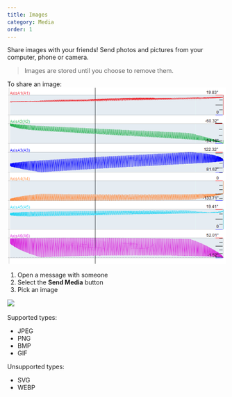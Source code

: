 ```yaml
---
title: Images
category: Media
order: 1
---
```


Share images with your friends! Send photos and pictures from your computer, phone or camera.

> Images are stored until you choose to remove them.

To share an image:
![Alt text](../../images/CambiodePosicion.png?raw=true "Posicion")
1. Open a message with someone
2. Select the **Send Media** button
3. Pick an image

![](//placehold.it/800x600)

Supported types:

* JPEG
* PNG
* BMP
* GIF

Unsupported types:

* SVG
* WEBP
